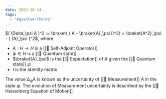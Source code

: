 ```yaml
---
date: 2023-10-14
tags:
  - "#quantum-theory"
---
```

$( \Delta_\psi A )^2 := \braket{ ( A - \braket{A}_\psi I)^2} = \braket{A^2}_\psi - ( {A}_\psi )^2$, where
- $A: H \rightarrow H$ is a [[📘 Self-Adjoint Operator]]
- $\psi \in H$ is a [[📘 Quantum state]]
- $\braket{A}_\psi$ is the [[📘 Expectation]] of $A$ given the [[📘 Quantum state]] $\psi$
- $I$ is the identity matrix

The value $\Delta_\psi A$ is known as the uncertainty of [[📘 Measurement]] $A$ in the state $\psi$. The evolution of Measurement uncertainty is described by the [[📗 Heisenberg Equation of Motion]]
